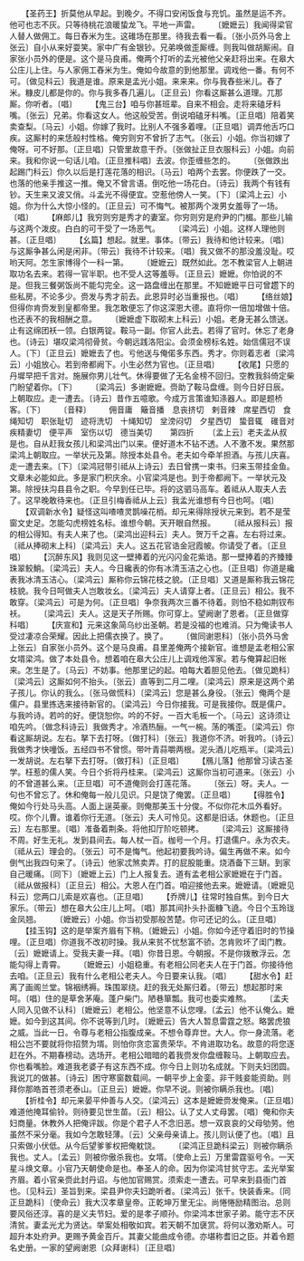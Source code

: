 <!-- { "loadSidebar": true } -->
　　【圣药王】折莫他从早起。到晚夕。不得口安闲饭食与充饥。虽然是运不齐。他可也志不灰。只等待桃花浪暖蛰龙飞。平地一声雷。
　　〔嬷嬷云〕我闻得梁官人替人做佣工。每日舂米为生。这碓场在那里。待我去看一看。〔张小员外马舍上张云〕自小从来好耍笑。家中广有金银钞。兄弟唤做歪厮缠。则我叫做胡厮闹。自家张小员外的便是。这个是马良甫。俺两个打听的孟光被他父亲赶将出来。在皋大公庄儿上住。与人家佣工舂米为生。俺如今故意的到他那里。调戏他一番。有何不可。〔做见科云〕我道是谁。原来是孟光小姐。来来来。你与我舂些米儿。舂了米。糠皮儿都是你的。你与我多舂几遍儿。〔正旦云〕你看这厮甚么道理。兀那厮。你听者。〔唱〕
　　【鬼三台】咱与你甚班辈。自来不相会。走将来磕牙料嘴。〔张云〕兄弟。你看这女人。他这般受苦。倒说咱磕牙料嘴。〔正旦唱〕陪着笑卖查梨。〔马云〕小姐。你嫁了我时。比别人不强多着哩。〔正旦唱〕调弄他舌巧口疾。这厮村的来恁般村性格。俺穷则穷不曾折了志气。〔张云〕小姐。你当初嫁了俺呀。可不好那。〔正旦唱〕只管里故意干乔。〔张做扯正旦衣服科云〕小姐。向前来。我和你说一句话儿咱。〔正旦推科唱〕去波。你歪缠些怎的。
　　〔张做跌出起踢门科云〕你久以后是打莲花落的相识。〔马云〕咱两个去罢。你便跌了一交。也落的他亲手推这一推。俺又不曾言语。倒吃他一场花白。〔诗云〕我两个有钱有钞。天生来又波又俏。斗孟光不得便宜。空惹他傍人一笑。〔下〕〔梁鸿上云〕小姐。你为什么大惊小怪的。〔正旦云〕可不悔气。被那两个泼男女羞辱了一场。〔唱〕
　　【麻郎儿】我穷则穷是秀才的妻室。你穷则穷是府尹的门楣。那些儿输与这两个泼皮。白白的可干受了一场恶气。
　　〔梁鸿云〕小姐。这样人理他则甚。〔正旦唱〕
　　【幺篇】想起。就里。事体。〔带云〕我待和他计较来。〔唱〕与这厮争甚么闲是闲非。〔带云〕我待不计较来。〔唱〕我又做不的那没羞没耻。哎哟天阿。怎生家博得个一科一第。
　　〔嬷嬷云〕既然如此。怎不教梁官人上朝进取功名去来。若得一官半职。也不受人这等羞辱。〔正旦云〕嬷嬷。你怕说的不是。但我三餐粥饭尚不能勾完全。这一路盘缠出在那里。不知嬷嬷平日可曾趱下的些私房。不论多少。赍发与秀才前去。此恩异时必当重报也。〔唱〕
　　【络丝娘】但得你肯赍发到皇都帝里。我怎敢便忘了你这深恩大德。直将你一倍加增做十倍。也还表不的我相酬之意。
　　〔嬷嬷虚下取砌末上科云〕小姐。老身无甚么馈送。止有这绵团袄一领。白银两锭。鞍马一副。你官人此去。若得了官时。休忘了老身也。〔诗云〕堪叹梁鸿彻骨贫。今朝远践洛阳尘。会须金榜标名姓。始信儒冠不误人。〔下〕〔正旦云〕嬷嬷去了也。亏他送与俺偌多东西。秀才。你则着志者〔梁鸿云〕小姐放心。若到帝都阙下。小生必然为官也。〔正旦唱〕
　　【收尾】只愿的丹墀早把千言对。施展你男儿壮气。休得要做了无名金榜不回归。空教我斜倚定柴门盼望着你。〔下〕
　　〔梁鸿云〕多谢嬷嬷。赍助了鞍马盘缠。则今日好日辰。上朝取应。走一遭去。〔诗云〕昔作五噫歌。今成万言策谁知涤器人。即是题桥客。〔下〕
　　〔音释〕
　　佣音庸　簸音播　息丧挤切　剌音辣　席星西切　食绳知切　职张耻切　迹将洗切　十绳知切　坌滂闷切　夕星西切　蛰音辄　碓音对　疾精妻切　便平声　室伤以切　德当美切
　　第四折
　　〔孟上云〕老夫孟从叔是也。自从赶我女孩儿和梁鸿出门以来。便好道木不钻不透。人不激不发。果然那梁鸿上朝取应。一举状元及第。除授本处县令。老夫如今牵羊担酒。与孩儿庆喜。走一遭去来。〔下〕〔梁鸿冠带引祗从上诗云〕去日曾携一束书。归来玉带挂金鱼。文章未必能如此。多是家门积庆余。小官梁鸿是也。到于帝都阙下。一举状元及第。除授扶沟县县令之职。今早到任已毕。将的这驷马高车。着祗从人取夫人去了。这早晚敢待来也。〔正旦引梅香祗从上云〕我孟光谁想有今日也呵。〔唱〕
　　【双调新水令】疑怪这叫喳喳灵鹊噪花梢。却元来得除授状元来到。若不是莹窗文史足。怎能勾虎榜姓名标。谁想今朝。天开眼自然报。
　　〔祗从报科云〕报的相公得知。有夫人来了也。〔梁鸿出迎科云〕夫人。贺万千之喜。左右将过来。〔祗从捧砌末上科〕〔梁鸿云〕夫人。这五花官诰金冠霞帔。你请受了者。〔正旦唱〕
　　【沉醉东风】我则见这一壁捧着的光闪闪金花紫诰。那一壁捧着的齐臻臻珠翠鲛鮹。〔梁鸿云〕夫人。今日纔表的你有冰清玉洁之心也。〔正旦唱〕你道是纔表我冰清玉洁心。〔梁鸿云〕厮称你云锦花枝之貌。〔正旦唱〕又道是厮称我云锦花枝貌。我今日呵做夫人岂敢妆幺。〔梁鸿云〕夫人请穿上者。〔正旦云〕相公。我不敢穿。〔梁鸿云〕可是为何。〔正旦唱〕争奈我两次三番不待着。则怕不稳如荆钗布袄。
　　〔梁鸿云〕夫人。这是天子所赐。你可穿上。望阙谢了恩者。〔正旦做穿科唱〕
　　【庆宣和】元来这象简乌纱出圣朝。若是没福的也难消。只为俺读书人受过凄凉合荣耀。因此上把儒衣换了。换了。
　　〔做同谢恩科〕〔张小员外马舍上张云〕自家张小员外。这个是马良甫。县里差俺两个接新官。谁想是孟老相公家女壻梁鸿。做了本处县令。想着咱在皋大公庄儿上调戏他浑家。若与俺算起旧帐来。怎生是了。〔马云〕不妨事。他那里记的起。咱每大着胆见他去。〔做见跪科〕〔梁鸿云〕这厮如何不抬头。〔张云〕直等到二月二哩。〔梁鸿云〕原来是这两个弟子孩儿。你认的我么。〔张马做慌科〕〔梁鸿云〕您是甚么身役。〔张云〕俺两个是儒户。县里拣选来接待新官的。〔梁鸿云〕今日你接我。可是我接你。既是儒户。与我吟诗。若吟的好。便饶恕你。吟的不好。一百大毛板一个。〔马云〕这诗须让咱先吟。〔做念科诗云〕我做秀才。冷酒热酾。一气一椀。荡的嘴歪。〔梁鸿云〕你看这厮胡说。左右。拏下去打呀。〔做打科〕〔张云〕我道你不济。听我吟。〔诗云〕我做秀才快噇饭。五经四书不曾惯。带叶青蒜嚼两根。泥头酒儿吃瓶半。〔梁鸿云〕一发胡说。左右拏下去打呀。〔做打科〕〔正旦唱〕
　　【鴈儿落】他那曾习读古圣学。枉惹的儒人笑。今日个折将丹桂来。〔梁鸿云〕这厮你当初可道来。〔张云〕小的不曾道甚么来。〔正旦唱〕可不道俺则会打莲花落。
　　〔张云〕呀。夫人。一句也不曾忘了。休和俺每一般儿见识。只是饶了俺罢。〔正旦唱〕
　　【得胜令】俺如今行处马头高。人面上逞英豪。则俺那美玉十分俊。不似你花木瓜外看好。哎。你个儿曹。谁着你行无道。〔张云〕夫人可怜见。这都是旧话。休题也。〔正旦云〕左右那里。〔唱〕准备着荆条。将他扣厅阶吃顿拷。
　　〔梁鸿云〕这厮接待不周。好生无礼。发到县间去。每人杖一百。枷号一个月。打退儒户。永为农夫。〔祗从云〕理会的。〔张云〕可不是悔气。他起初要我吟诗。偏生再做不来。如今倒气出我四句来了。〔诗云〕他家忒煞卖弄。打的屁股能重。烧酒备下三缾。到家自己暖痛。〔同下〕〔嬷嬷上云〕门上人报复去。道有孟老相公家嬷嬷在于门首。〔祗从做报科〕〔正旦云〕相公。大恩人在门首。咱迎接他去来。嬷嬷请。〔嬷嬷见科云〕您两口儿索是欢喜也。〔正旦唱〕
　　【乔牌儿】往常时独自焦。到今日大家乐。〔带云〕想在皋大公庄儿上呵。〔唱〕那其间扑头扑面糠飞遶。今日个玉玲珑金凤翘。
　　〔嬷嬷云〕小姐。你当初受那般苦楚。你可还记的么。〔正旦唱〕
　　【挂玉钩】这的是举案齐眉有下稍。〔嬷嬷云〕小姐。你如今还守着旧时的节操哩。〔正旦唱〕你道我不改初时操。我从来贫不忧愁富不骄。怎肯败坏了闺门教。〔云〕嬷嬷请上。受我夫妻一拜。〔唱〕你昔日恩。今朝报。不是你拨散浮云。怎能勾得上青霄。
　　〔嬷嬷云〕小姐稳重。有老相公同老夫人在于门首。你接待他去咱。〔正旦云〕我有什么老相公老夫人。今日要来认我。〔唱〕
　　【甜水令】赶离了画阁兰堂。锦裀绣褥。珠围翠绕。赶的我无处厮归着。〔带云〕想起那时来呵。〔唱〕住的是草舍茅庵。蓬户柴门。陋巷箪瓢。我可也委实难熬。
　　〔孟夫人同入见做不认科〕〔嬷嬷云〕老相公。他坚意不认您哩。〔孟云〕他不认俺么。嬷嬷。如今到这其间。你不说等到几时。〔嬷嬷云〕告大人暂息雷霆之怒。略罢虎狼之威。当此一日。令尊与老相公指腹成亲。不想令尊弃世。大人。你一身流落。老相公岂不要就将你招赘为壻。则怕你贪恋富贵荣华。不肯进取功名。故意的将您逐赶在外。不期春榜动。选场开。老相公暗暗的着我赍发你盘缠鞍马。上朝取应去。你也看嘴脸。难道我老婆子有这东西不成。你今日上则功名成就。下则夫妇团圆。我说兀的做甚。〔诗云〕困守寒窗数载间。一朝平步上金銮。非干贱妾能资助。则拜你那皓首苍须老泰山。〔正旦云〕嬷嬷。你早不说。则被你瞒杀我也。〔唱〕
　　【折桂令】却元来晏平仲善与人交。〔梁鸿云〕这本是嬷嬷赍发俺来。〔正旦唱〕难道他掩耳偷铃。则待要见世生苗。〔云〕相公。认了丈人丈母罢。〔唱〕俺和你夫妇商量。休教外人把俺评跋。你是个君子人不念旧恶。想一双哀哀的父母劬劳。他虽然不采分毫。我如今怎敢轻薄。〔云〕父亲母亲请上。孩儿则认便了也。〔唱〕且只索做小伏低。从今后望爹爹权把俺躭饶。
　　〔梁鸿正旦跪科梁云〕则被你瞒杀我也。丈人。〔孟云〕则被你傲杀我也。女壻。〔使命上云〕万里雷霆驱号令。一天星斗焕文章。小官乃天朝使命是也。奉圣人的命。因为你梁鸿甘贫守志。孟光举案齐眉。着小官亲赍此封丹诏。与他加官赐赏。须索走一遭去。可早来到县衙门首也。〔见科云〕圣旨到来。梁县尹你夫妇跪听者。〔梁鸿云〕张千。快装香来。〔同正旦跪科〕〔使命云〕我大汉孝章皇帝。正乾坤万里无尘。尚惓惓励精图治。总则要风俗还淳。喜的是义夫节妇。爱的是孝子顺孙。你梁鸿本世家子弟。能守志不厌清贫。妻孟光尤为贤达。举案处相敬如宾。若天朝不加襃赏。将何以激劝斯人。可超升本处府尹。更赐予黄金百斤。其妻父能曲成令德。亦堪称耆旧之臣。并着令题名史册。一家的望阙谢恩〔众拜谢科〕〔正旦唱〕
